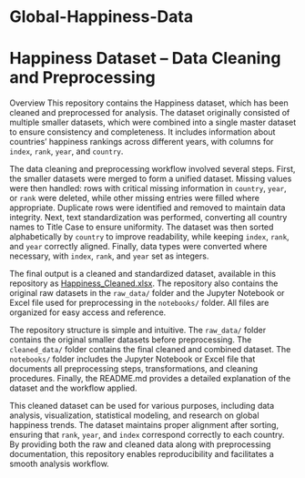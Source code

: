 # Global-Happiness-Data
# Happiness Dataset – Data Cleaning and Preprocessing

 Overview
This repository contains the Happiness dataset, which has been cleaned and preprocessed for analysis. The dataset originally consisted of multiple smaller datasets, which were combined into a single master dataset to ensure consistency and completeness. It includes information about countries’ happiness rankings across different years, with columns for `index`, `rank`, `year`, and `country`.

The data cleaning and preprocessing workflow involved several steps. First, the smaller datasets were merged to form a unified dataset. Missing values were then handled: rows with critical missing information in `country`, `year`, or `rank` were deleted, while other missing entries were filled where appropriate. Duplicate rows were identified and removed to maintain data integrity. Next, text standardization was performed, converting all country names to Title Case to ensure uniformity. The dataset was then sorted alphabetically by `country` to improve readability, while keeping `index`, `rank`, and `year` correctly aligned. Finally, data types were converted where necessary, with `index`, `rank`, and `year` set as integers.

The final output is a cleaned and standardized dataset, available in this repository as [Happiness_Cleaned.xlsx](cleaned_data/Happiness_Cleaned.xlsx). The repository also contains the original raw datasets in the `raw_data/` folder and the Jupyter Notebook or Excel file used for preprocessing in the `notebooks/` folder. All files are organized for easy access and reference.

The repository structure is simple and intuitive. The `raw_data/` folder contains the original smaller datasets before preprocessing. The `cleaned_data/` folder contains the final cleaned and combined dataset. The `notebooks/` folder includes the Jupyter Notebook or Excel file that documents all preprocessing steps, transformations, and cleaning procedures. Finally, the README.md provides a detailed explanation of the dataset and the workflow applied.

This cleaned dataset can be used for various purposes, including data analysis, visualization, statistical modeling, and research on global happiness trends. The dataset maintains proper alignment after sorting, ensuring that `rank`, `year`, and `index` correspond correctly to each country. By providing both the raw and cleaned data along with preprocessing documentation, this repository enables reproducibility and facilitates a smooth analysis workflow.

